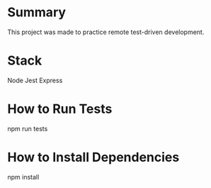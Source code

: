 # Summary
This project was made to practice remote test-driven development.

# Stack
Node
Jest
Express

# How to Run Tests
npm run tests

# How to Install Dependencies
npm install